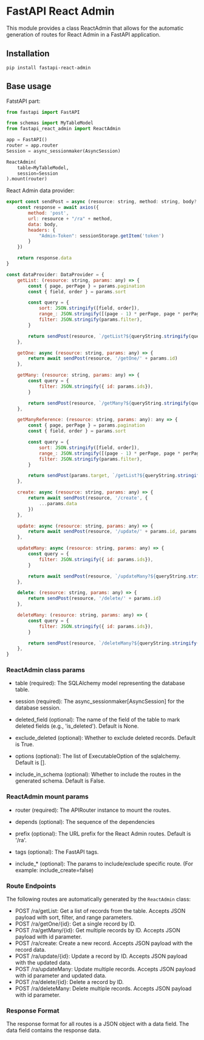 # FastAPI React Admin

This module provides a class ReactAdmin that allows for the automatic generation of routes for React Admin in a FastAPI application.

## Installation
```console
pip install fastapi-react-admin
```

## Base usage

FatstAPI part: 
```python
from fastapi import FastAPI

from schemas import MyTableModel
from fastapi_react_admin import ReactAdmin

app = FastAPI()
router = app.router
Session = async_sessionmaker(AsyncSession)

ReactAdmin(
    table=MyTableModel,  
    session=Session
).mount(router)
```

React Admin data provider:
```js
export const sendPost = async (resource: string, method: string, body?: any) => {
    const response = await axios({
        method: 'post',
        url: resource + "/ra" + method,
        data: body,
        headers: {
            "Admin-Token": sessionStorage.getItem('token')
        }
    })

    return response.data
}

const dataProvider: DataProvider = {
    getList: (resource: string, params: any) => {
        const { page, perPage } = params.pagination
        const { field, order } = params.sort

        const query = {
            sort: JSON.stringify([field, order]),
            range_: JSON.stringify([(page - 1) * perPage, page * perPage - 1]),
            filter: JSON.stringify(params.filter),
        }

        return sendPost(resource, `/getList?${queryString.stringify(query)}`)
    },

    getOne: async (resource: string, params: any) => {
        return await sendPost(resource, '/getOne/' + params.id)
    },

    getMany: (resource: string, params: any) => {
        const query = {
            filter: JSON.stringify({ id: params.ids}),
        }

        return sendPost(resource, `/getMany?${queryString.stringify(query)}`)
    },

    getManyReference: (resource: string, params: any): any => {
        const { page, perPage } = params.pagination
        const { field, order } = params.sort

        const query = {
            sort: JSON.stringify([field, order]),
            range_: JSON.stringify([(page - 1) * perPage, page * perPage - 1]),
            filter: JSON.stringify(params.filter),
        }

        return sendPost(params.target, `/getList?${queryString.stringify(query)}`)
    },

    create: async (resource: string, params: any) => {
        return await sendPost(resource, '/create', { 
            ...params.data
        })
    },

    update: async (resource: string, params: any) => {
        return await sendPost(resource, '/update/' + params.id, params.data)
    },

    updateMany: async (resource: string, params: any) => {
        const query = {
            filter: JSON.stringify({ id: params.ids}),
        }

        return await sendPost(resource, `/updateMany?${queryString.stringify(query)}`, params.data)
    },

    delete: (resource: string, params: any) => {
        return sendPost(resource, '/delete/' + params.id)
    },

    deleteMany: (resource: string, params: any) => {
        const query = {
            filter: JSON.stringify({ id: params.ids}),
        }

        return sendPost(resource, `/deleteMany?${queryString.stringify(query)}` )
    },
}

```


### ReactAdmin class params
- table (required): The SQLAlchemy model representing the database table.

- session (required): The async_sessionmaker[AsyncSession] for the database session.

- deleted_field (optional): The name of the field of the table to mark deleted fields (e.g., 'is_deleted'). Default is None.

- exclude_deleted (optional): Whether to exclude deleted records. Default is True.

- options (optional): The list of ExecutableOption of the sqlalchemy. Default is [].

- include_in_schema (optional): Whether to include the routes in the generated schema. Default is False.

### ReactAdmin mount params
- router (required): The APIRouter instance to mount the routes.

- depends (optional): The sequence of the dependencies

- prefix (optional): The URL prefix for the React Admin routes. Default is '/ra'.

- tags (optional): The FastAPI tags.

- include_* (optional): The params to include/exclude specific route. (For example: include_create=false)

### Route Endpoints
The following routes are automatically generated by the `ReactAdmin` class:

- POST /ra/getList: Get a list of records from the table. Accepts JSON payload with sort, filter, and range parameters.
- POST /ra/getOne/{id}: Get a single record by ID.
- POST /ra/getMany/{id}: Get multiple records by ID. Accepts JSON payload with id parameter.
- POST /ra/create: Create a new record. Accepts JSON payload with the record data.
- POST /ra/update/{id}: Update a record by ID. Accepts JSON payload with the updated data.
- POST /ra/updateMany: Update multiple records. Accepts JSON payload with id parameter and updated data.
- POST /ra/delete/{id}: Delete a record by ID.
- POST /ra/deleteMany: Delete multiple records. Accepts JSON payload with id parameter.

### Response Format
The response format for all routes is a JSON object with a data field. The data field contains the response data.